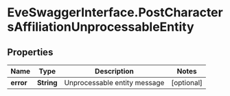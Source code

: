 # EveSwaggerInterface.PostCharactersAffiliationUnprocessableEntity

## Properties
Name | Type | Description | Notes
------------ | ------------- | ------------- | -------------
**error** | **String** | Unprocessable entity message | [optional] 


